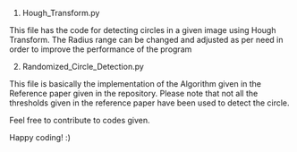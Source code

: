 1. Hough_Transform.py

This file has the code for detecting circles in a given image using Hough Transform.
The Radius range can be changed and adjusted as per need in order to improve the performance of the program

2. Randomized_Circle_Detection.py

This file is basically the implementation of the Algorithm given in the Reference paper given in the repository.
Please note that not all the thresholds given in the reference paper have been used to detect the circle.

Feel free to contribute to codes given.

Happy coding! :)
